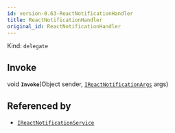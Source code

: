```yaml
---
id: version-0.63-ReactNotificationHandler
title: ReactNotificationHandler
original_id: ReactNotificationHandler
---
```


Kind: `delegate`

## Invoke
void **`Invoke`**(Object sender, [`IReactNotificationArgs`](IReactNotificationArgs) args)





## Referenced by
- [`IReactNotificationService`](IReactNotificationService)
